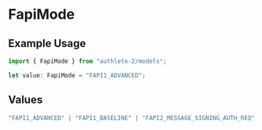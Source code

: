 # FapiMode

## Example Usage

```typescript
import { FapiMode } from "authlete-2/models";

let value: FapiMode = "FAPI1_ADVANCED";
```

## Values

```typescript
"FAPI1_ADVANCED" | "FAPI1_BASELINE" | "FAPI2_MESSAGE_SIGNING_AUTH_REQ" | "FAPI2_MESSAGE_SIGNING_AUTH_RES" | "FAPI2_MESSAGE_SIGNING_INTROSPECTION_RES" | "FAPI2_SECURITY"
```